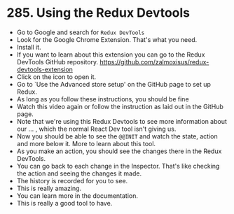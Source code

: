 # 285. Using the Redux Devtools
- Go to Google and search for `Redux DevTools`
- Look for the Google Chrome Extension. That's what you need.
- Install it.
- If you want to learn about this extension you can go to the Redux DevTools GitHub repository. https://github.com/zalmoxisus/redux-devtools-extension
- Click on the icon to open it.
- Go to `Use the Advanced store setup' on the GitHub page to set up Redux. 
- As long as you follow these instructions, you should be fine
- Watch this video again or follow the instruction as laid out in the GitHub page.
- Note that we're using this Redux Devtools to see more information about our ... , which the normal React Dev tool isn't giving us.
- Now you should be able to see the `@@INIT` and watch the state, action and more below it. More to learn about this tool.
- As you make an action, you should see the changes there in the Redux DevTools.
- You can go back to each change in the Inspector. That's like checking the action and seeing the changes it made.
- The history is recorded for you to see.
- This is really amazing.
- You can learn more in the documentation.
- This is really a good tool to have. 